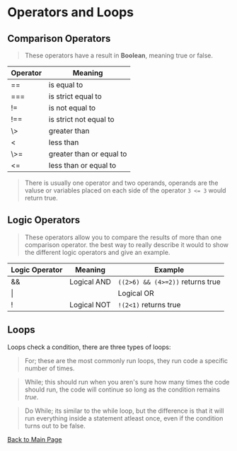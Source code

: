 # Operators and Loops
## Comparison Operators
> These operators have a result in **Boolean**, meaning true or false.

Operator | Meaning
---------|----------
== | is equal to
=== | is strict equal to
!= | is not equal to
!== | is strict not equal to
\\> | greater than
< | less than
\\>= | greater than or equal to
<= | less than or equal to

> There is usually one operator and two operands, operands are the valuse or variables placed on each side of the operator `3 <= 3` would return true.

## Logic Operators
> These operators allow you to compare the results of more than one comparison operator.  the best way to really describe it would to show the different logic operators and give an example.

Logic Operator | Meaning | Example
---------------|---------|----------
&& | Logical AND | `((2>6) && (4>=2))` returns true
\\|| | Logical OR | `((2<5) || (2<1))` returns true
! | Logical NOT | `!(2<1)` returns true

## Loops
Loops check a condition, there are three types of loops:
> For; these are the most commonly run loops, they run code a specific number of times.

> While; this should run when you aren's sure how many times the code should run, the code will continue so long as the condition remains *true*.

> Do While; its similar to the while loop, but the difference is that it will run everything inside a statement atleast once, even if the condition turns out to be false.

[Back to Main Page](../README.md)